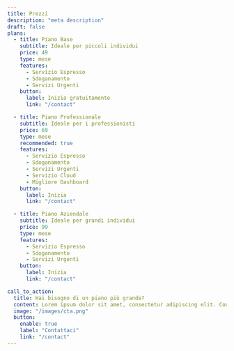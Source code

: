```yaml
---
title: Prezzi
description: "meta description"
draft: false
plans:
  - title: Piano Base
    subtitle: Ideale per piccoli individui
    price: 49
    type: mese
    features:
      - Servizio Espresso
      - Sdoganamento
      - Servizi Urgenti
    button:
      label: Inizia gratuitamente
      link: "/contact"

  - title: Piano Professionale
    subtitle: Ideale per i professionisti
    price: 69
    type: mese
    recommended: true
    features:
      - Servizio Espresso
      - Sdoganamento
      - Servizi Urgenti
      - Servizio Cloud
      - Migliore Dashboard
    button:
      label: Inizia
      link: "/contact"

  - title: Piano Aziendale
    subtitle: Ideale per grandi individui
    price: 99
    type: mese
    features:
      - Servizio Espresso
      - Sdoganamento
      - Servizi Urgenti
    button:
      label: Inizia
      link: "/contact"

call_to_action:
  title: Hai bisogno di un piano più grande?
  content: Lorem ipsum dolor sit amet, consectetur adipiscing elit. Consequat tristique eget amet, tempus eu at consecttur.
  image: "/images/cta.png"
  button:
    enable: true
    label: "Contattaci"
    link: "/contact"
---
```

